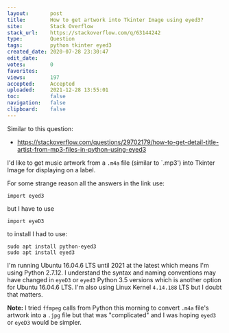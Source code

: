 ```yaml
---
layout:       post
title:        How to get artwork into Tkinter Image using eyed3?
site:         Stack Overflow
stack_url:    https://stackoverflow.com/q/63144242
type:         Question
tags:         python tkinter eyed3
created_date: 2020-07-28 23:30:47
edit_date:    
votes:        0
favorites:    
views:        197
accepted:     Accepted
uploaded:     2021-12-28 13:55:01
toc:          false
navigation:   false
clipboard:    false
---
```


Similar to this question:

- https://stackoverflow.com/questions/29702179/how-to-get-detail-title-artist-from-mp3-files-in-python-using-eyed3

I'd like to get music artwork from a `.m4a` file (similar to `.mp3') into Tkinter Image for displaying on a label.

For some strange reason all the answers in the link use:

``` 
import eyed3

```

but I have to use

``` 
import eyeD3

```

to install I had to use:

``` 
sudo apt install python-eyed3
sudo apt install eyed3

```

I'm running Ubuntu 16.04.6 LTS until 2021 at the latest which means I'm using Python 2.7.12. I understand the syntax and naming conventions may have changed in `eyeD3` or `eyed3` Python 3.5 versions which is another option for Ubuntu 16.04.6 LTS. I'm also using Linux Kernel `4.14.188` LTS but I doubt that matters.

**Note:** I tried `ffmpeg` calls from Python this morning to convert `.m4a` file's artwork into a `.jpg` file but that was "complicated" and I was hoping `eyed3` or `eyeD3` would be simpler.
